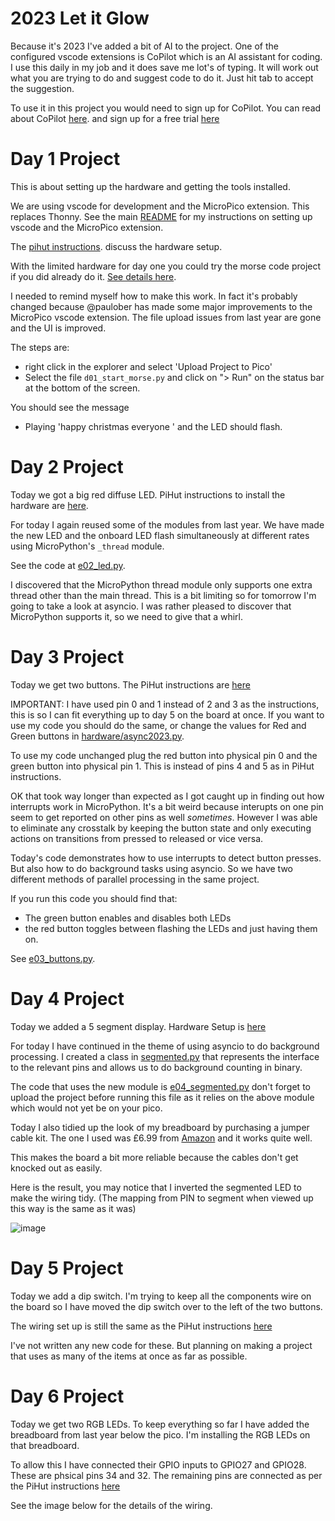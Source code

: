 2023 Let it Glow
================

Because it's 2023 I've added a bit of AI to the project. One of the configured
vscode extensions is CoPilot which is an AI assistant for coding. I use this
daily in my job and it does save me lot's of typing. It will work out
what you are trying to do and suggest code to do it. Just hit tab to accept the
suggestion.

To use it in this project you would need to sign up for CoPilot. You can read
about CoPilot
[here](https://code.visualstudio.com/blogs/2023/03/30/vscode-copilot).
and sign up for a free trial
[here](https://docs.github.com/en/copilot/using-github-copilot/getting-started-with-github-copilot?tool=vimneovim)

# Day 1 Project

This is about setting up the hardware and getting the tools installed.

We are using vscode for development and the MicroPico extension.
This replaces Thonny. See the main [README](README.md) for my instructions
on setting up vscode and the MicroPico extension.

The [pihut instructions](https://thepihut.com/blogs/raspberry-pi-tutorials/maker-advent-calendar-day-1-getting-started).
discuss the hardware setup.

With the limited hardware for day one you could try the morse code project
if you did already do it. [See details here](README2022.md#day-1-project).

I needed to remind myself how to make this work. In fact it's probably changed
because @paulober has made some major improvements to the MicroPico vscode
extension. The file upload issues from last year are gone and the UI is
improved.

The steps are:

- right click in the explorer and select 'Upload Project to Pico'
- Select the file `d01_start_morse.py` and click on "> Run" on the status bar
  at the bottom of the screen.

You should see the message
- Playing 'happy christmas everyone   '
and the LED should flash.

# Day 2 Project

Today we got a big red diffuse LED.
PiHut instructions to install the hardware are
[here](https://thepihut.com/blogs/raspberry-pi-tutorials/let-it-glow-maker-advent-calendar-day-2-lighting-leds).

For today I again reused some of the modules from last year. We have made the
new LED and the onboard LED flash simultaneously at different rates using
MicroPython's `_thread` module.

See the code at [e02_led.py](e02_led.py).

I discovered that the MicroPython thread module only supports one extra thread
other than the main thread. This is a bit limiting so for tomorrow I'm going to
take a look at asyncio. I was rather pleased to discover that MicroPython supports it,
so we need to give that a whirl.

# Day 3 Project
Today we get two buttons. The PiHut instructions are
[here](https://thepihut.com/blogs/raspberry-pi-tutorials/let-it-glow-maker-advent-calendar-day-3-incredible-inputs)

IMPORTANT: I have used pin 0 and 1 instead of 2 and 3 as the instructions,
this is so I can fit everything up to day 5 on the board at once. If you want
to use my code you should do the same, or change the values for Red and
Green buttons in [hardware/async2023.py](hardware/async2023.py).

To use my code unchanged plug the red button into physical pin 0 and the green button
into physical pin 1. This is instead of pins 4 and 5 as in PiHut instructions.

OK that took way longer than expected as I got caught up in finding out
how interrupts work in MicroPython. It's a bit weird because interupts on
one pin seem to get reported on other pins as well *sometimes*. However I was
able to eliminate any crosstalk by keeping the button state and only executing
actions on transitions from pressed to released or vice versa.

Today's code demonstrates how to use interrupts to detect button presses. But
also how to do background tasks using asyncio. So we have two different methods
of parallel processing in the same project.

If you run this code you should find that:

- The green button enables and disables both LEDs
- the red button toggles between flashing the LEDs and just having them on.


See [e03_buttons.py](e03_buttons.py).

# Day 4 Project
Today we added a 5 segment display. Hardware Setup is
[here](https://thepihut.com/blogs/raspberry-pi-tutorials/let-it-glow-maker-advent-calendar-day-4-brilliant-bar-graphs)

For today I have continued in the theme of using asyncio to do
background processing. I created a class in [segmented.py](asyn/segmented.py)
that represents the interface to the relevant pins and allows us to
do background counting in binary.

The code that uses the new module is [e04_segmented.py](e04_segmented.py) don't
forget to upload the project before running this file as it relies on the
above module which would not yet be on your pico.

Today I also tidied up the look of my breadboard by purchasing a jumper
cable kit. The one I used was £6.99 from
[Amazon](https://www.amazon.co.uk/dp/B08PF2W1RF?psc=1&ref=ppx_yo2ov_dt_b_product_details)
and it works quite well.

This makes the board a bit more reliable because the cables don't get knocked out as
easily.

Here is the result, you may notice that I inverted the segmented LED to make the wiring
tidy. (The mapping from PIN to segment when viewed up this way is the same as it was)

![image](https://github.com/gilesknap/pico-xmas/assets/964827/46e64c0b-d565-4e86-ac5d-ab2e23c94b1d)

# Day 5 Project
Today we add a dip switch. I'm trying to keep all the components wire on the
board so I have moved the dip switch over to the left of the two buttons.

The wiring set up is still the same as the PiHut instructions
[here](https://thepihut.com/blogs/raspberry-pi-tutorials/let-it-glow-maker-advent-calendar-day-5-switch-the-dip)

I've not written any new code for these. But planning on making a project that
uses as many of the items at once as far as possible.

# Day 6 Project
Today we get two RGB LEDs. To keep everything so far I have added the breadboard
from last year below the pico. I'm installing the RGB LEDs on that breadboard.

To allow this I have connected their GPIO inputs to GPIO27 and GPIO28. These
are phsical pins 34 and 32. The remaining pins are connected as per the PiHut
instructions
[here](https://thepihut.com/blogs/raspberry-pi-tutorials/let-it-glow-maker-advent-calendar-day-6-see-the-rgb)

See the image below for the details of the wiring.



